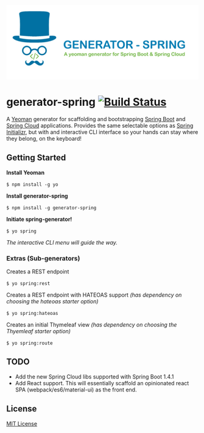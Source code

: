![logo](logo/Gen-Spring-Logo.jpg?raw=true) 

# generator-spring [![Build Status](https://travis-ci.org/davetownsend/generator-spring.svg?branch=master)](https://travis-ci.org/davetownsend/generator-spring)

A [Yeoman](http://yeoman.io) generator for scaffolding and bootstrapping [Spring Boot](http://projects.spring.io/spring-boot/) and [Spring Cloud](http://projects.spring.io/spring-cloud/) applications. Provides the same selectable options as [Spring Initializr](http://start.spring.io), but with and interactive CLI interface so your hands can stay where they belong, on the keyboard!


## Getting Started

**Install Yeoman**

```
$ npm install -g yo
```

**Install generator-spring**

```
$ npm install -g generator-spring
```

**Initiate spring-generator!**

```
$ yo spring
```
_The interactive CLI menu will guide the way._


### Extras (Sub-generators)
Creates a REST endpoint

```
$ yo spring:rest
```

Creates a REST endpoint with HATEOAS support *(has dependency on choosing the hateoas starter option)*

```
$ yo spring:hateoas
```

Creates an initial Thymeleaf view *(has dependency on choosing the Thyemleaf starter option)*

```
$ yo spring:route
```

## TODO
- Add the new Spring Cloud libs supported with Spring Boot 1.4.1
- Add React support. This will essentially scaffold an opinionated react SPA (webpack/es6/material-ui) as the front end.

## License

[MIT License](http://en.wikipedia.org/wiki/MIT_License)
